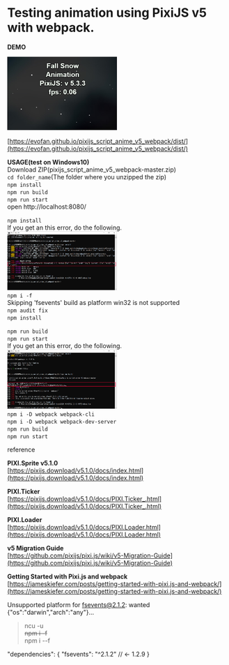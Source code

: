 # Testing animation using PixiJS v5 with webpack.

**DEMO**  

<img src="https://raw.githubusercontent.com/evofan/pixijs_script_anime_v5_webpack/master/screenshot/pic_snow.jpg" width="50%">  

[https://evofan.github.io/pixijs_script_anime_v5_webpack/dist/](https://evofan.github.io/pixijs_script_anime_v5_webpack/dist/)  

**USAGE(test on Windows10)**  
Download ZIP(pixijs_script_anime_v5_webpack-master.zip)  
`cd folder_name`(The folder where you unzipped the zip)  
`npm install`  
`npm run build`  
`npm run start`  
open http://localhost:8080/  

`npm install`  
If you get an this error, do the following.  
<img src="https://raw.githubusercontent.com/evofan/pixijs_script_anime_v5_webpack/master/screenshot/pic_err_fsevents.jpg" width="50%">  
`npm i -f`  
Skipping 'fsevents' build as platform win32 is not supported  
`npm audit fix`  
`npm install`  

`npm run build`  
`npm run start`  
If you get an this error, do the following.  
<img src="https://raw.githubusercontent.com/evofan/pixijs_script_anime_v5_webpack/master/screenshot/pic_err_webpack_path.jpg" width="50%">  
`npm i -D webpack webpack-cli`  
`npm i -D webpack webpack-dev-server`  
`npm run build`  
`npm run start`  

reference  

**PIXI.Sprite v5.1.0**  
[https://pixijs.download/v5.1.0/docs/index.html](https://pixijs.download/v5.1.0/docs/index.html)  

**PIXI.Ticker**  
[https://pixijs.download/v5.1.0/docs/PIXI.Ticker_.html](https://pixijs.download/v5.1.0/docs/PIXI.Ticker_.html)  

**PIXI.Loader**  
[https://pixijs.download/v5.1.0/docs/PIXI.Loader.html](https://pixijs.download/v5.1.0/docs/PIXI.Loader.html)  

**v5 Migration Guide**  
[https://github.com/pixijs/pixi.js/wiki/v5-Migration-Guide](https://github.com/pixijs/pixi.js/wiki/v5-Migration-Guide)  

**Getting Started with Pixi.js and webpack**  
[https://jameskiefer.com/posts/getting-started-with-pixi.js-and-webpack/](https://jameskiefer.com/posts/getting-started-with-pixi.js-and-webpack/)  

Unsupported platform for fsevents@2.1.2: wanted {"os":"darwin","arch":"any"}...
>ncu -u  
>~~npm i -f~~  
>npm i --f

  "dependencies": {
    "fsevents": "^2.1.2" // ← 1.2.9
  }

